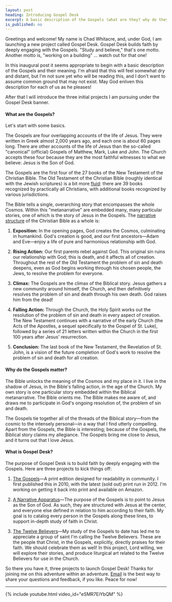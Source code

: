 ```yaml
---
layout: post
heading: Introducing Gospel Desk
excerpt: A basic description of the Gospels (what are they? why do they matter?), and the projects launching with Gospel Desk
is_published: no
---
```


Greetings and welcome! My name is Chad Whitacre, and, under God, I am launching
a new project called Gospel Desk. Gospel Desk builds faith by deeply engaging
with the Gospels. "Study and believe," that's one motto. Another motto is,
"working on a building" ... watch out for that one!

In this inaugural post it seems appropriate to begin with a basic description
of the Gospels and their meaning. I'm afraid that this will feel somewhat dry
and distant, but I'm not sure yet who will be reading this, and I don't want to
assume common ground that may not exist. May God enliven this description for
each of us as he pleases!

After that I will introduce the three initial projects I am pursuing under the
Gospel Desk banner.


#### What are the Gospels?

Let's start with some basics.

The Gospels are four overlapping accounts of the life of Jesus. They were
written in Greek almost 2,000 years ago, and each one is about 60 pages long.
There are other accounts of the life of Jesus than the so-called "canonical"
(official) Gospels of Matthew, Mark, Luke and John. The Church accepts these
four because they are the most faithful witnesses to what we believe: Jesus is
the Son of God.

The Gospels are the first four of the 27 books of the New Testament of the
Christian Bible. The Old Testament of the Christian Bible (roughly identical
with the Jewish scriptures) is a bit more
[fluid](https://en.wikipedia.org/wiki/Biblical_canon#Old_Testament): there are
39 books recognized by practically all Christians, with additional books
recognized by various jurisdictions.

The Bible tells a single, overarching story that encompasses the whole Cosmos.
Within this "metanarrative" are embedded many, many particular stories, one of
which is the story of Jesus in the Gospels. The [narrative
structure](https://en.wikipedia.org/wiki/Dramatic_structure#Freytag's_analysis)
of the Christian Bible as a whole is:

1. <b>Exposition:</b> In the opening pages, God creates the Cosmos, culminating
   in humankind. God's creation is good, and our first ancestors—Adam and
   Eve—enjoy a life of pure and harmonious relationship with God.

1. <b>Rising Action:</b> Our first parents rebel against God. This original sin
   ruins our relationship with God; this is death, and it affects all of
   creation. Throughout the rest of the Old Testament the problem of sin and
   death deepens, even as God begins working through his chosen people, the
   Jews, to resolve the problem for everyone.

1. <b>Climax:</b> The Gospels are the climax of the Biblical story. Jesus
   gathers a new community around himself, the Church, and then definitively
   resolves the problem of sin and death through his own death. God raises him
   from the dead!

1. <b>Falling Action:</b> Through the Church, the Holy Spirit works out the
   resolution of the problem of sin and death in every aspect of creation. The
   New Testament continues with a narrative of the early Church (the Acts of
   the Apostles, a sequel specifically to the Gospel of St.  Luke), followed by
   a series of 21 letters written within the Church in the first 100 years
   after Jesus' resurrection.

1. <b>Conclusion:</b> The last book of the New Testament, the Revelation of St.
   John, is a vision of the future completion of God's work to resolve the
   problem of sin and death for all creation.


#### Why do the Gospels matter?

The Bible unlocks the meaning of the Cosmos and my place in it. I live in the
shadow of Jesus, in the Bible's falling action, in the age of the Church. My
own story is one particular story embedded within the Biblical metanarrative.
The Bible orients me. The Bible makes me aware of, and draws me to participate
in God's ongoing resolution of, the problem of sin and death.

The Gospels tie together all of the threads of the Biblical story—from the
cosmic to the intensely personal—in a way that I find utterly compelling. Apart
from the Gospels, the Bible is interesting; because of the Gospels, the
Biblical story claims my allegiance. The Gospels bring me close to Jesus, and
it turns out that I love Jesus.


#### What is Gospel Desk?

The purpose of Gospel Desk is to build faith by deeply engaging with the
Gospels. Here are three projects to kick things off:

1. [The Gospels](/the-gospels/)—A print edition designed for readability in
   community. I first published this in 2010, with the latest (sold out) print run
   in 2012. I'm working on getting it back into print and available on Amazon.

1. [A Narrative Apparatus](/a-narrative-apparatus/)—The purpose of the Gospels
   is to point to Jesus as the Son of God. As such, they are structured with
   Jesus at the center, and everyone else defined in relation to him according
   to their faith. My goal is to catalog every person in the Gospels along
   these lines, to support in-depth study of faith in Christ.

1. [The Twelve Believers](/the-twelve-believers/)—My study of the Gospels to
   date has led me to appreciate a group of saint I'm calling the Twelve
   Believers. These are the people that Christ, in the Gospels, explicitly,
   directly praises for their faith. We should celebrate them as well! In this
   project, Lord willing, we will explore their stories, and produce liturgical
   art related to the Twelve Believers for use in the Church.

So there you have it, three projects to launch Gospel Desk! Thanks for joining
me on this adventure within an adventure. [Email](mailto:chad@zetaweb.com) is
the best way to share your questions and feedback, if you like. Peace for now!

---

{% include youtube.html video_id="eSMR7EiYbQM" %}
